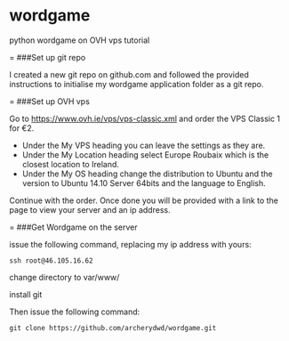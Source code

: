 # wordgame
python wordgame on OVH vps tutorial

=
###Set up git repo

I created a new git repo on github.com and followed the provided instructions to initialise my wordgame application folder as a git repo.

=
###Set up OVH vps

Go to https://www.ovh.ie/vps/vps-classic.xml and order the VPS Classic 1 for €2.

* Under the My VPS heading you can leave the settings as they are.
* Under the My Location heading select Europe Roubaix which is the closest location to Ireland.
* Under the My OS heading change the distribution to Ubuntu and the version to Ubuntu 14.10 Server 64bits and the language to English.

Continue with the order. Once done you will be provided with a link to the page to view your server and an ip address.

=
###Get Wordgame on the server

issue the following command, replacing my ip address with yours:

```
ssh root@46.105.16.62
```

change directory to var/www/

install git

Then issue the following command:

```
git clone https://github.com/archerydwd/wordgame.git
```




